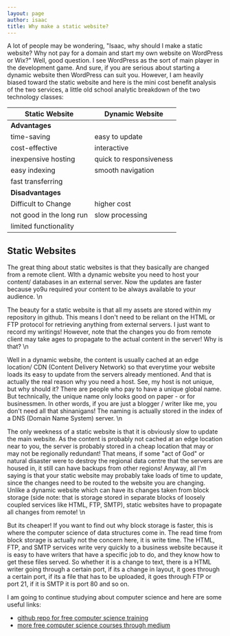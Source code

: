 ```yaml
---
layout: page
author: isaac
title: Why make a static website?
---
```

A lot of people may be wondering, "Isaac, why should I make a static website? Why not pay for a domain and start my own website on WordPress or Wix?"
Well, good question. I see WordPress as the sort of main player in the development game. And sure, if you are serious about starting a dynamic website then WordPress can suit you. However, I am heavily biased toward the static website and here is the mini cost benefit analysis of the two services, a little old school analytic breakdown of the two technology classes:

| Static Website | Dynamic Website |
|--------|---------|
| **Advantages**|
|time-saving|easy to update|
|cost-effective|interactive|
|inexpensive hosting|quick to responsiveness|
|easy indexing|smooth navigation|
|fast transferring||
|**Disadvantages**|
|Difficult to Change|higher cost|
|not good in the long run|slow processing|
|limited functionality||

## Static Websites

The great thing about static websites is that they basically are changed from a remote client. WIth a dynamic website you need to host your content/ databases in an external server. Now the updates are faster because yo9u required your content to be always available to your audience. \n

The beauty for a static website is that all my assets are stored within my repository in github. This means I don't need to be reliant on the HTML or FTP protocol for retrieving anything from external servers. I just want to record my writings! However, note that the changes you do from remote client may take
ages to propagate to the actual content in the server! Why is that? \n

Well in a dynamic website, the content is usually cached at an edge location/ CDN (Content Delivery Network) so that everytime your website loads its easy to update from the servers already mentioned. And that is actually the real reason why you need a host. See, my host is not unique, but why should it? There are people who pay to have a unique global name. But technically, the unique name only looks good on paper - or for businessmen. In other words, if you are just a blogger / writer like me, you don't need all that shinanigans! The naming is actually stored in the index of a DNS (Domain Name System) server. \n

The only weekness of a static website is that it is obviously slow to update the main website. As the content is probably not cached at an edge location near to you, the server is probably stored in a cheap location that may or may not be regionally redundant! That means, if some "act of God" or natural
disaster were to destroy the regional data centre that the servers are housed in, it still can have backups from other regions! Anyway, all I'm saying is that your static website may probably take loads of time to update, since the changes need to be routed to the website you are changing. Unlike a dynamic website which can have its changes taken from block storage (side note: that is storage stored in separate blocks of loosely coupled services like HTML, FTP, SMTP), static websites have to propagate all changes from remote! \n

But its cheaper! If you want to find out why block storage is faster, this is where the computer science of data structures come in. The read time from block storage is actually not the concern here, it is write time. The HTML, FTP, and SMTP services write very quickly to a business website because it is easy to have writers that have a specific job to do, and they know how to get these files served. So whether it is a change to text, there is a HTML writer 
going through a certain port, if its a change in layout, it goes through a certain port, if its a file that has to be uploaded, it goes through FTP
or port 21, if it is SMTP it is port 80 and so on.

I am going to continue studying about computer science and here are some useful links:

- [github repo for free computer science training](https://github.com/ossu/computer-science)
- [more free computer science courses through medium](https://medium.com/free-code-camp/370-free-online-programming-computer-science-courses-you-can-start-this-month-fc5b9867769e)
